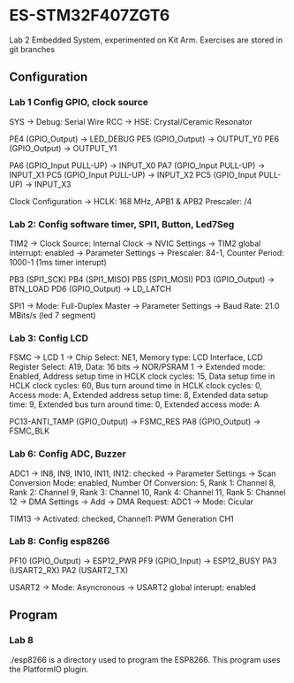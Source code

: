 # ES-STM32F407ZGT6
Lab 2 Embedded System, experimented on Kit Arm. Exercises are stored in git branches

## Configuration
### Lab 1 Config GPIO, clock source
SYS -> Debug: Serial Wire
RCC -> HSE: Crystal/Ceramic Resonator

PE4 (GPIO_Output) -> LED_DEBUG
PE5 (GPIO_Output) -> OUTPUT_Y0
PE6 (GPIO_Output) -> OUTPUT_Y1

PA6 (GPIO_Input PULL-UP) -> INPUT_X0
PA7 (GPIO_Input PULL-UP) -> INPUT_X1
PC5 (GPIO_Input PULL-UP) -> INPUT_X2
PC5 (GPIO_Input PULL-UP) -> INPUT_X3

Clock Configuration -> HCLK: 168 MHz, APB1 & APB2 Prescaler: /4

### Lab 2: Config software timer, SPI1, Button, Led7Seg 
TIM2 -> Clock Source: Internal Clock -> NVIC Settings -> TIM2 global interrupt: enabled -> Parameter Settings -> Prescaler: 84-1, Counter Period: 1000-1 (1ms timer interupt)

PB3 (SPI1_SCK)
PB4 (SPI1_MISO)
PB5 (SPI1_MOSI)
PD3 (GPIO_Output) -> BTN_LOAD
PD6 (GPIO_Output) -> LD_LATCH

SPI1 -> Mode: Full-Duplex Master -> Parameter Settings -> Baud Rate: 21.0 MBits/s (led 7 segment)

### Lab 3: Config LCD
FSMC -> LCD 1 -> Chip Select: NE1, Memory type: LCD Interface, LCD Register Select: A19, Data: 16 bits -> NOR/PSRAM 1 -> Extended mode: Enabled, Address setup time in HCLK clock cycles: 15, Data setup time in HCLK clock cycles: 60, Bus turn around time in HCLK clock cycles: 0, Access mode: A, Extended address setup time: 8, Extended data setup time: 9, Extended bus turn around time: 0, Extended access mode: A

PC13-ANTI_TAMP (GPIO_Output) -> FSMC_RES
PA8 (GPIO_Output) -> FSMC_BLK

### Lab 6: Config ADC, Buzzer
ADC1 -> IN8, IN9, IN10, IN11, IN12: checked -> Parameter Settings -> Scan Conversion Mode: enabled, Number Of Conversion: 5, Rank 1: Channel 8, Rank 2: Channel 9, Rank 3: Channel 10, Rank 4: Channel 11, Rank 5: Channel 12 -> DMA Settings -> Add -> DMA Request: ADC1 -> Mode: Cicular

TIM13 -> Activated: checked, Channel1: PWM Generation CH1

### Lab 8: Config esp8266
PF10 (GPIO_Output) -> ESP12_PWR
PF9 (GPIO_Input) -> ESP12_BUSY
PA3 (USART2_RX)
PA2 (USART2_TX)

USART2 -> Mode: Asyncronous -> USART2 global interupt: enabled

## Program
### Lab 8 
./esp8266 is a directory used to program the ESP8266. This program uses the PlatformIO plugin.